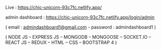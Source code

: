 Live : https://chic-unicorn-93c7fc.netlify.app/

admin dashboard : https://chic-unicorn-93c7fc.netlify.app/login/admin

( email : admindashboard1@gmail.com - password : admindashboard1 )

( NODE JS – EXPRESS JS – MONGODB – MONGOOSE – SOCKET.IO – REACT JS – REDUX – HTML – CSS – BOOTSTRAP 4 )
